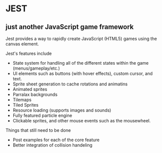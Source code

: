 JEST
====================

just another JavaScript game framework
---------------------

Jest provides a way to rapidly create JavaScript (HTML5) games using the canvas element.

Jest's features include

-   State system for handling all of the different states within the game (menus/gameplay/etc.)
-   UI elements such as buttons (with hover effects), custom cursor, and text.
-   Sprite sheet generation to cache rotations and animatins
-   Animated sprites
-   Parralax backgrounds
-   Tilemaps
-   Tiled Sprites
-   Resource loading (supports images and sounds)
-   Fully featured particle engine
-   Clickable sprites, and other mouse events such as the mousewheel.

Things that still need to be done

-   Post examples for each of the core feature
-   Better integration of collision handeling